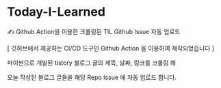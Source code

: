 # Today-I-Learned
✍ Github Action을 이용한 크롤링된 TIL  Github Issue 자동 업로드

[ 깃허브에서 제공하는 CI/CD 도구인 Github Action 을 이용하여 제작되었습니다 ]


파이썬으로 개발된 tistory 블로그 글의 제목, 날짜, 링크를 크롤링 해

오늘 작성된 블로그 글들을 해당 Repo Issue 에 자동 업로드 합니다.




